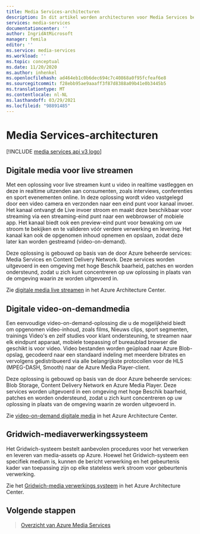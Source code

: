 ```yaml
---
title: Media Services-architecturen
description: In dit artikel worden architecturen voor Media Services beschreven.
services: media-services
documentationcenter: ''
author: IngridAtMicrosoft
manager: femila
editor: ''
ms.service: media-services
ms.workload: ''
ms.topic: conceptual
ms.date: 11/20/2020
ms.author: inhenkel
ms.openlocfilehash: ad464eb1c0b6dec694c7c40868a0f95fcfeaf6e8
ms.sourcegitcommit: f28ebb95ae9aaaff3f87d8388a09b41e0b3445b5
ms.translationtype: MT
ms.contentlocale: nl-NL
ms.lasthandoff: 03/29/2021
ms.locfileid: "98891485"
---
```

# <a name="media-services-architectures"></a>Media Services-architecturen

[!INCLUDE [media services api v3 logo](./includes/v3-hr.md)]

## <a name="live-streaming-digital-media"></a>Digitale media voor live streamen

Met een oplossing voor live streamen kunt u video in realtime vastleggen en deze in realtime uitzenden aan consumenten, zoals interviews, conferenties en sport evenementen online. In deze oplossing wordt video vastgelegd door een video camera en verzonden naar een eind punt voor kanaal invoer. Het kanaal ontvangt de Live invoer stroom en maakt deze beschikbaar voor streaming via een streaming-eind punt naar een webbrowser of mobiele app. Het kanaal biedt ook een preview-eind punt voor bewaking om uw stroom te bekijken en te valideren vóór verdere verwerking en levering. Het kanaal kan ook de opgenomen inhoud opnemen en opslaan, zodat deze later kan worden gestreamd (video-on-demand).

Deze oplossing is gebouwd op basis van de door Azure beheerde services: Media Services en Content Delivery Network. Deze services worden uitgevoerd in een omgeving met hoge Beschik baarheid, patches en worden ondersteund, zodat u zich kunt concentreren op uw oplossing in plaats van de omgeving waarin ze worden uitgevoerd in.

Zie [digitale media live streamen](/azure/architecture/solution-ideas/articles/digital-media-live-stream) in het Azure Architecture Center.

## <a name="video-on-demand-digital-media"></a>Digitale video-on-demandmedia

Een eenvoudige video-on-demand-oplossing die u de mogelijkheid biedt om opgenomen video-inhoud, zoals films, Nieuws clips, sport segmenten, trainings Video's en zelf studies voor klant ondersteuning, te streamen naar elk eindpunt apparaat, mobiele toepassing of bureaublad browser die geschikt is voor video. Video bestanden worden geüpload naar Azure Blob-opslag, gecodeerd naar een standaard indeling met meerdere bitrates en vervolgens gedistribueerd via alle belangrijkste protocollen voor de HLS (MPEG-DASH, Smooth) naar de Azure Media Player-client.

Deze oplossing is gebouwd op basis van de door Azure beheerde services: Blob Storage, Content Delivery Network en Azure Media Player. Deze services worden uitgevoerd in een omgeving met hoge Beschik baarheid, patches en worden ondersteund, zodat u zich kunt concentreren op uw oplossing in plaats van de omgeving waarin ze worden uitgevoerd in.

Zie [video-on-demand digitale media](/azure/architecture/solution-ideas/articles/digital-media-video) in het Azure Architecture Center.

## <a name="gridwich-media-processing-system"></a>Gridwich-mediaverwerkingssysteem

Het Gridwich-systeem bestelt aanbevolen procedures voor het verwerken en leveren van media-assets op Azure. Hoewel het Gridwich-systeem een specifiek medium is, kunnen de bericht verwerking en het gebeurtenis kader van toepassing zijn op elke stateless werk stroom voor gebeurtenis verwerking.

Zie het [Gridwich-media verwerkings systeem](/azure/architecture/reference-architectures/media-services/gridwich-architecture) in het Azure Architecture Center.

## <a name="next-steps"></a>Volgende stappen

> [Overzicht van Azure Media Services](media-services-overview.md)